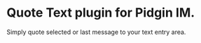 Quote Text plugin for Pidgin IM.
======

Simply quote selected or last message to your text entry area.
